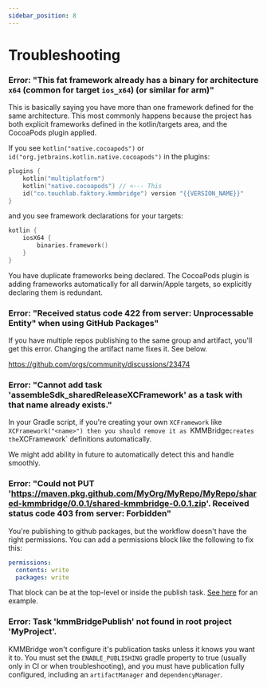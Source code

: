 ```yaml
---
sidebar_position: 8
---
```


# Troubleshooting

### Error: "This fat framework already has a binary for architecture `x64` (common for target `ios_x64`) (or similar for arm)"

This is basically saying you have more than one framework defined for the same architecture. This most commonly happens
because the project has both explicit frameworks defined in the kotlin/targets area, and the CocoaPods plugin applied.

If you see `kotlin("native.cocoapods")` or `id("org.jetbrains.kotlin.native.cocoapods")` in the plugins:

```kotlin
plugins {
    kotlin("multiplatform")
    kotlin("native.cocoapods") // <--- This
    id("co.touchlab.faktory.kmmbridge") version "{{VERSION_NAME}}"
}
```

and you see framework declarations for your targets:

```kotlin
kotlin {
    iosX64 {
        binaries.framework()
    }
}
```

You have duplicate frameworks being declared. The CocoaPods plugin is adding frameworks automatically for all darwin/Apple
targets, so explicitly declaring them is redundant.

### Error: "Received status code 422 from server: Unprocessable Entity" when using GitHub Packages"

If you have multiple repos publishing to the same group and artifact, you'll get this error. Changing the 
artifact name fixes it. See below.

https://github.com/orgs/community/discussions/23474

### Error: "Cannot add task 'assembleSdk_sharedReleaseXCFramework' as a task with that name already exists."

In your Gradle script, if you're creating your own `XCFramework` like `XCFramework("<name>") then you should remove it as `KMMBridge` creates the `XCFramework` definitions automatically.

We might add ability in future to automatically detect this and handle smoothly.

### Error: "Could not PUT 'https://maven.pkg.github.com/MyOrg/MyRepo/MyRepo/shared-kmmbridge/0.0.1/shared-kmmbridge-0.0.1.zip'. Received status code 403 from server: Forbidden"

You're publishing to github packages, but the workflow doesn't have the right permissions. You can add a permissions block like the following to fix this:

```yaml
permissions:
  contents: write
  packages: write
```
That block can be at the top-level or inside the publish task. [See here](https://github.com/touchlab/KMMBridgeSampleKotlin/blob/main/.github/workflows/main.yml) for an example.

### Error: Task 'kmmBridgePublish' not found in root project 'MyProject'.

KMMBridge won't configure it's publication tasks unless it knows you want it to. You must set the `ENABLE_PUBLISHING` gradle property to true (usually only in CI or when troubleshooting), and you must have publication fully configured, including an `artifactManager` and `dependencyManager`.
